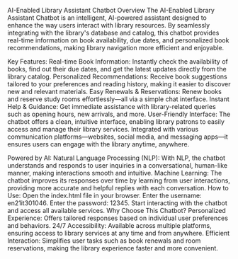 AI-Enabled Library Assistant Chatbot
Overview
The AI-Enabled Library Assistant Chatbot is an intelligent, AI-powered assistant designed to enhance the way users interact with library resources. By seamlessly integrating with the library's database and catalog, this chatbot provides real-time information on book availability, due dates, and personalized book recommendations, making library navigation more efficient and enjoyable.

Key Features:
Real-time Book Information: Instantly check the availability of books, find out their due dates, and get the latest updates directly from the library catalog.
Personalized Recommendations: Receive book suggestions tailored to your preferences and reading history, making it easier to discover new and relevant materials.
Easy Renewals & Reservations: Renew books and reserve study rooms effortlessly—all via a simple chat interface.
Instant Help & Guidance: Get immediate assistance with library-related queries such as opening hours, new arrivals, and more.
User-Friendly Interface:
The chatbot offers a clean, intuitive interface, enabling library patrons to easily access and manage their library services. Integrated with various communication platforms—websites, social media, and messaging apps—it ensures users can engage with the library anytime, anywhere.

Powered by AI:
Natural Language Processing (NLP): With NLP, the chatbot understands and responds to user inquiries in a conversational, human-like manner, making interactions smooth and intuitive.
Machine Learning: The chatbot improves its responses over time by learning from user interactions, providing more accurate and helpful replies with each conversation.
How to Use:
Open the index.html file in your browser.
Enter the username: en21it301046.
Enter the password: 12345.
Start interacting with the chatbot and access all available services.
Why Choose This Chatbot?
Personalized Experience: Offers tailored responses based on individual user preferences and behaviors.
24/7 Accessibility: Available across multiple platforms, ensuring access to library services at any time and from anywhere.
Efficient Interaction: Simplifies user tasks such as book renewals and room reservations, making the library experience faster and more convenient.
